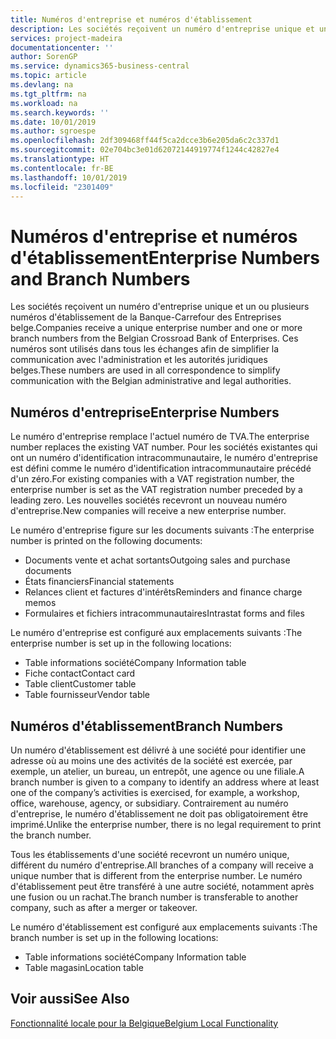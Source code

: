 ```yaml
---
title: Numéros d'entreprise et numéros d'établissement
description: Les sociétés reçoivent un numéro d'entreprise unique et un ou plusieurs numéros d'établissement de la Banque-Carrefour des Entreprises belge. Ces numéros sont utilisés dans tous les échanges afin de simplifier la communication avec l'administration et les autorités juridiques belges.
services: project-madeira
documentationcenter: ''
author: SorenGP
ms.service: dynamics365-business-central
ms.topic: article
ms.devlang: na
ms.tgt_pltfrm: na
ms.workload: na
ms.search.keywords: ''
ms.date: 10/01/2019
ms.author: sgroespe
ms.openlocfilehash: 2df309468ff44f5ca2dcce3b6e205da6c2c337d1
ms.sourcegitcommit: 02e704bc3e01d62072144919774f1244c42827e4
ms.translationtype: HT
ms.contentlocale: fr-BE
ms.lasthandoff: 10/01/2019
ms.locfileid: "2301409"
---
```

# <a name="enterprise-numbers-and-branch-numbers"></a><span data-ttu-id="91b6f-104">Numéros d'entreprise et numéros d'établissement</span><span class="sxs-lookup"><span data-stu-id="91b6f-104">Enterprise Numbers and Branch Numbers</span></span>
<span data-ttu-id="91b6f-105">Les sociétés reçoivent un numéro d'entreprise unique et un ou plusieurs numéros d'établissement de la Banque-Carrefour des Entreprises belge.</span><span class="sxs-lookup"><span data-stu-id="91b6f-105">Companies receive a unique enterprise number and one or more branch numbers from the Belgian Crossroad Bank of Enterprises.</span></span> <span data-ttu-id="91b6f-106">Ces numéros sont utilisés dans tous les échanges afin de simplifier la communication avec l'administration et les autorités juridiques belges.</span><span class="sxs-lookup"><span data-stu-id="91b6f-106">These numbers are used in all correspondence to simplify communication with the Belgian administrative and legal authorities.</span></span>  

## <a name="enterprise-numbers"></a><span data-ttu-id="91b6f-107">Numéros d'entreprise</span><span class="sxs-lookup"><span data-stu-id="91b6f-107">Enterprise Numbers</span></span>  
 <span data-ttu-id="91b6f-108">Le numéro d'entreprise remplace l'actuel numéro de TVA.</span><span class="sxs-lookup"><span data-stu-id="91b6f-108">The enterprise number replaces the existing VAT number.</span></span> <span data-ttu-id="91b6f-109">Pour les sociétés existantes qui ont un numéro d'identification intracommunautaire, le numéro d'entreprise est défini comme le numéro d'identification intracommunautaire précédé d'un zéro.</span><span class="sxs-lookup"><span data-stu-id="91b6f-109">For existing companies with a VAT registration number, the enterprise number is set as the VAT registration number preceded by a leading zero.</span></span> <span data-ttu-id="91b6f-110">Les nouvelles sociétés recevront un nouveau numéro d'entreprise.</span><span class="sxs-lookup"><span data-stu-id="91b6f-110">New companies will receive a new enterprise number.</span></span>  

 <span data-ttu-id="91b6f-111">Le numéro d'entreprise figure sur les documents suivants :</span><span class="sxs-lookup"><span data-stu-id="91b6f-111">The enterprise number is printed on the following documents:</span></span>  

-   <span data-ttu-id="91b6f-112">Documents vente et achat sortants</span><span class="sxs-lookup"><span data-stu-id="91b6f-112">Outgoing sales and purchase documents</span></span>  
-   <span data-ttu-id="91b6f-113">États financiers</span><span class="sxs-lookup"><span data-stu-id="91b6f-113">Financial statements</span></span>  
-   <span data-ttu-id="91b6f-114">Relances client et factures d'intérêts</span><span class="sxs-lookup"><span data-stu-id="91b6f-114">Reminders and finance charge memos</span></span>  
-   <span data-ttu-id="91b6f-115">Formulaires et fichiers intracommunautaires</span><span class="sxs-lookup"><span data-stu-id="91b6f-115">Intrastat forms and files</span></span>  

<span data-ttu-id="91b6f-116">Le numéro d'entreprise est configuré aux emplacements suivants :</span><span class="sxs-lookup"><span data-stu-id="91b6f-116">The enterprise number is set up in the following locations:</span></span>  

-   <span data-ttu-id="91b6f-117">Table informations société</span><span class="sxs-lookup"><span data-stu-id="91b6f-117">Company Information table</span></span>  
-   <span data-ttu-id="91b6f-118">Fiche contact</span><span class="sxs-lookup"><span data-stu-id="91b6f-118">Contact card</span></span>  
-   <span data-ttu-id="91b6f-119">Table client</span><span class="sxs-lookup"><span data-stu-id="91b6f-119">Customer table</span></span>  
-   <span data-ttu-id="91b6f-120">Table fournisseur</span><span class="sxs-lookup"><span data-stu-id="91b6f-120">Vendor table</span></span>  

## <a name="branch-numbers"></a><span data-ttu-id="91b6f-121">Numéros d'établissement</span><span class="sxs-lookup"><span data-stu-id="91b6f-121">Branch Numbers</span></span>  
 <span data-ttu-id="91b6f-122">Un numéro d'établissement est délivré à une société pour identifier une adresse où au moins une des activités de la société est exercée, par exemple, un atelier, un bureau, un entrepôt, une agence ou une filiale.</span><span class="sxs-lookup"><span data-stu-id="91b6f-122">A branch number is given to a company to identify an address where at least one of the company’s activities is exercised, for example, a workshop, office, warehouse, agency, or subsidiary.</span></span> <span data-ttu-id="91b6f-123">Contrairement au numéro d'entreprise, le numéro d'établissement ne doit pas obligatoirement être imprimé.</span><span class="sxs-lookup"><span data-stu-id="91b6f-123">Unlike the enterprise number, there is no legal requirement to print the branch number.</span></span>  

 <span data-ttu-id="91b6f-124">Tous les établissements d'une société recevront un numéro unique, différent du numéro d'entreprise.</span><span class="sxs-lookup"><span data-stu-id="91b6f-124">All branches of a company will receive a unique number that is different from the enterprise number.</span></span> <span data-ttu-id="91b6f-125">Le numéro d'établissement peut être transféré à une autre société, notamment après une fusion ou un rachat.</span><span class="sxs-lookup"><span data-stu-id="91b6f-125">The branch number is transferable to another company, such as after a merger or takeover.</span></span>  

 <span data-ttu-id="91b6f-126">Le numéro d'établissement est configuré aux emplacements suivants :</span><span class="sxs-lookup"><span data-stu-id="91b6f-126">The branch number is set up in the following locations:</span></span>  

-   <span data-ttu-id="91b6f-127">Table informations société</span><span class="sxs-lookup"><span data-stu-id="91b6f-127">Company Information table</span></span>  
-   <span data-ttu-id="91b6f-128">Table magasin</span><span class="sxs-lookup"><span data-stu-id="91b6f-128">Location table</span></span>  

## <a name="see-also"></a><span data-ttu-id="91b6f-129">Voir aussi</span><span class="sxs-lookup"><span data-stu-id="91b6f-129">See Also</span></span>  
 [<span data-ttu-id="91b6f-130">Fonctionnalité locale pour la Belgique</span><span class="sxs-lookup"><span data-stu-id="91b6f-130">Belgium Local Functionality</span></span>](belgium-local-functionality.md)

